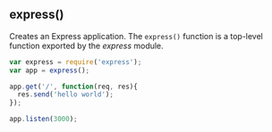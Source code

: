 <h2>express()</h2>

Creates an Express application. The `express()` function is a top-level function exported by the _express_ module.

~~~js
var express = require('express');
var app = express();

app.get('/', function(req, res){
  res.send('hello world');
});

app.listen(3000);
~~~
